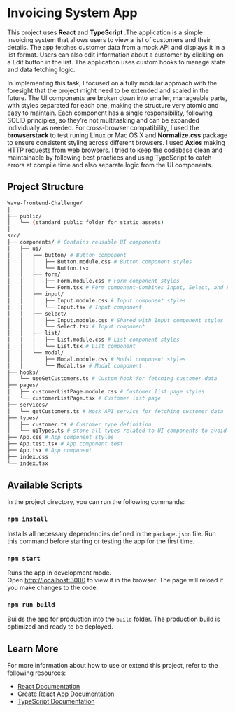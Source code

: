 # Invoicing System App

This project uses **React** and **TypeScript** .The application is a simple invoicing system that allows users to view a list of customers and their details. The app fetches customer data from a mock API and displays it in a list format. Users can also edit information about a customer by clicking on a Edit button in the list. 
The application uses custom hooks to manage state and data fetching logic.

In implementing this task, 
I focused on a fully modular approach with the foresight that the project might need to be extended and scaled in the future. The UI components are broken down into smaller, manageable parts, with styles separated for each one, 
making the structure very atomic and easy to maintain. Each component has a single responsibility, following SOLID principles, so they’re not multitasking and can be expanded individually as needed. For cross-browser compatibility,
I used the **browserstack** to test runing Linux or Mac OS X and **Normalize.css** package to ensure consistent styling across different browsers.
I used **Axios** making HTTP requests from web browsers.
I tried to keep the codebase clean and maintainable by following best practices and using TypeScript to catch errors at compile time
and also separate logic from the UI components.


## Project Structure
```bash
Wave-frontend-Challenge/
│
├── public/
│   └── (standard public folder for static assets)
│
src/
├── components/ # Contains reusable UI components
│   ├── ui/
│   │   ├── button/ # Button component
│   │   │   ├── Button.module.css # Button component styles
│   │   │   └── Button.tsx
│   │   ├── form/
│   │   │   ├── Form.module.css # Form component styles
│   │   │   └── Form.tsx # Form component-Combines Input, Select, and Button components
│   │   ├── input/
│   │   │   ├── Input.module.css # Input component styles
│   │   │   └── Input.tsx # Input component
│   │   ├── select/
│   │   │   ├── Input.module.css # Shared with Input component styles
│   │   │   └── Select.tsx # Input component
│   │   ├── list/
│   │   │   ├── List.module.css # List component styles
│   │   │   └── List.tsx # List component
│   │   └── modal/
│   │       ├── Modal.module.css # Modal component styles
│   │       └── Modal.tsx # Modal component
├── hooks/
│   └── useGetCustomers.ts # Custom hook for fetching customer data
├── pages/
│   ├── customerListPage.module.css # Customer list page styles
│   └── customerListPage.tsx # Customer list page
├── services/
│   └── getCustomers.ts # Mock API service for fetching customer data
├── types/
│   ├── customer.ts # Customer type definition
│   └── uiTypes.ts # store all types related to UI components to avoid repetition
├── App.css # App component styles
├── App.test.tsx # App component test
├── App.tsx # App component
├── index.css
└── index.tsx
```

## Available Scripts

In the project directory, you can run the following commands:
### `npm install`

Installs all necessary dependencies defined in the `package.json` file. Run this command before starting or testing the app for the first time.
### `npm start`

Runs the app in development mode.  
Open [http://localhost:3000](http://localhost:3000) to view it in the browser. The page will reload if you make changes to the code.

### `npm run build`

Builds the app for production into the `build` folder. The production build is optimized and ready to be deployed.

## Learn More

For more information about how to use or extend this project, refer to the following resources:

- [React Documentation](https://reactjs.org/docs/getting-started.html)
- [Create React App Documentation](https://create-react-app.dev/docs/getting-started/)
- [TypeScript Documentation](https://www.typescriptlang.org/docs/)


